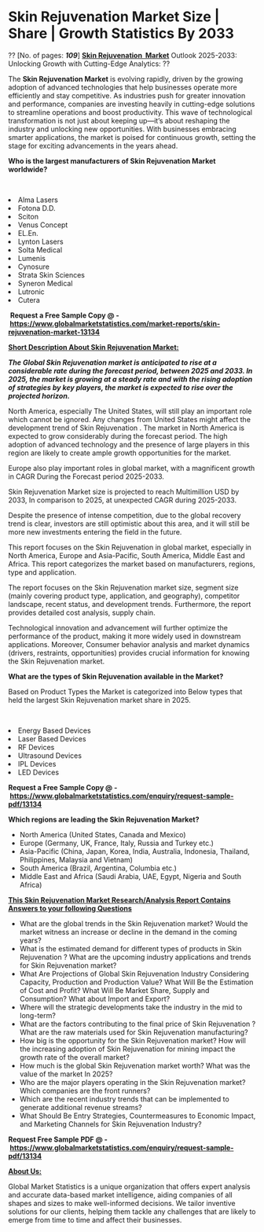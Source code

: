 <H1>Skin Rejuvenation Market Size | Share | Growth Statistics By 2033</H1><p>?? [No. of pages:&nbsp;<strong><em>109</em></strong>]&nbsp;<strong><a href="https://www.globalmarketstatistics.com/market-reports/skin-rejuvenation-market-13134">Skin Rejuvenation &nbsp;Market</a></strong>&nbsp;Outlook 2025-2033: Unlocking Growth with Cutting-Edge Analytics: ??</p><p>The <strong>Skin Rejuvenation Market</strong> is evolving rapidly, driven by the growing adoption of advanced technologies that help businesses operate more efficiently and stay competitive. As industries push for greater innovation and performance, companies are investing heavily in cutting-edge solutions to streamline operations and boost productivity. This wave of technological transformation is not just about keeping up&mdash;it&rsquo;s about reshaping the industry and unlocking new opportunities. With businesses embracing smarter applications, the market is poised for continuous growth, setting the stage for exciting advancements in the years ahead.</p><p><strong>Who is the largest manufacturers of Skin Rejuvenation Market worldwide?</strong></p><p>&nbsp;<li>Alma Lasers<li> Fotona D.D.<li> Sciton<li> Venus Concept<li> EL.En.<li> Lynton Lasers<li> Solta Medical<li> Lumenis<li> Cynosure<li> Strata Skin Sciences<li> Syneron Medical<li> Lutronic<li> Cutera</p><p>&nbsp;<strong>Request a Free Sample Copy @ -&nbsp;<a href="https://www.globalmarketstatistics.com/market-reports/skin-rejuvenation-market-13134">https://www.globalmarketstatistics.com/market-reports/skin-rejuvenation-market-13134</a></strong></p><p><strong><u>Short Description About Skin Rejuvenation Market:</u></strong></p><p><strong><em>The Global Skin Rejuvenation market is anticipated to rise at a considerable rate during the forecast period, between 2025 and 2033. In 2025, the market is growing at a steady rate and with the rising adoption of strategies by key players, the market is expected to rise over the projected horizon.</em></strong></p><p>North America, especially The United States, will still play an important role which cannot be ignored. Any changes from United States might affect the development trend of Skin Rejuvenation . The market in North America is expected to grow considerably during the forecast period. The high adoption of advanced technology and the presence of large players in this region are likely to create ample growth opportunities for the market.</p><p>Europe also play important roles in global market, with a magnificent growth in CAGR During the Forecast period 2025-2033.</p><p>Skin Rejuvenation Market size is projected to reach Multimillion USD by 2033, In comparison to 2025, at unexpected CAGR during 2025-2033.</p><p>Despite the presence of intense competition, due to the global recovery trend is clear, investors are still optimistic about this area, and it will still be more new investments entering the field in the future.</p><p>This report focuses on the Skin Rejuvenation in global market, especially in North America, Europe and Asia-Pacific, South America, Middle East and Africa. This report categorizes the market based on manufacturers, regions, type and application.</p><p>The report focuses on the Skin Rejuvenation market size, segment size (mainly covering product type, application, and geography), competitor landscape, recent status, and development trends. Furthermore, the report provides detailed cost analysis, supply chain.</p><p>Technological innovation and advancement will further optimize the performance of the product, making it more widely used in downstream applications. Moreover, Consumer behavior analysis and market dynamics (drivers, restraints, opportunities) provides crucial information for knowing the Skin Rejuvenation market.</p><p><strong>What are the types of Skin Rejuvenation available in the Market?</strong></p><p>Based on Product Types the Market is categorized into Below types that held the largest Skin Rejuvenation market share in 2025.</p><p>&nbsp;<li>Energy Based Devices<li> Laser Based Devices<li> RF Devices<li> Ultrasound Devices<li> IPL Devices<li> LED Devices&nbsp;</p><p><strong>Request a Free Sample Copy @ -&nbsp;<a href="https://www.globalmarketstatistics.com/enquiry/request-sample-pdf/13134">https://www.globalmarketstatistics.com/enquiry/request-sample-pdf/13134</a></strong></p><p><strong>Which regions are leading the Skin Rejuvenation Market?</strong></p><ul><li>North America (United States, Canada and Mexico)</li><li>Europe (Germany, UK, France, Italy, Russia and Turkey etc.)</li><li>Asia-Pacific (China, Japan, Korea, India, Australia, Indonesia, Thailand, Philippines, Malaysia and Vietnam)</li><li>South America (Brazil, Argentina, Columbia etc.)</li><li>Middle East and Africa (Saudi Arabia, UAE, Egypt, Nigeria and South Africa)</li></ul><p><strong><u>This Skin Rejuvenation Market Research/Analysis Report Contains Answers to your following Questions</u></strong></p><ul><li>What are the global trends in the Skin Rejuvenation market? Would the market witness an increase or decline in the demand in the coming years?</li><li>What is the estimated demand for different types of products in Skin Rejuvenation ? What are the upcoming industry applications and trends for Skin Rejuvenation market?</li><li>What Are Projections of Global Skin Rejuvenation Industry Considering Capacity, Production and Production Value? What Will Be the Estimation of Cost and Profit? What Will Be Market Share, Supply and Consumption? What about Import and Export?</li><li>Where will the strategic developments take the industry in the mid to long-term?</li><li>What are the factors contributing to the final price of Skin Rejuvenation ? What are the raw materials used for Skin Rejuvenation manufacturing?</li><li>How big is the opportunity for the Skin Rejuvenation market? How will the increasing adoption of Skin Rejuvenation for mining impact the growth rate of the overall market?</li><li>How much is the global Skin Rejuvenation market worth? What was the value of the market In 2025?</li><li>Who are the major players operating in the Skin Rejuvenation market? Which companies are the front runners?</li><li>Which are the recent industry trends that can be implemented to generate additional revenue streams?</li><li>What Should Be Entry Strategies, Countermeasures to Economic Impact, and Marketing Channels for Skin Rejuvenation Industry?</li></ul><p><strong>Request Free Sample PDF @ -&nbsp;<a href="https://www.globalmarketstatistics.com/enquiry/request-sample-pdf/13134">https://www.globalmarketstatistics.com/enquiry/request-sample-pdf/13134</a></strong></p><p><strong><u>About Us:</u></strong></p><p>Global Market Statistics&nbsp;is a unique organization that offers expert analysis and accurate data-based market intelligence, aiding companies of all shapes and sizes to make well-informed decisions. We tailor inventive solutions for our clients, helping them tackle any challenges that are likely to emerge from time to time and affect their businesses.</p>
